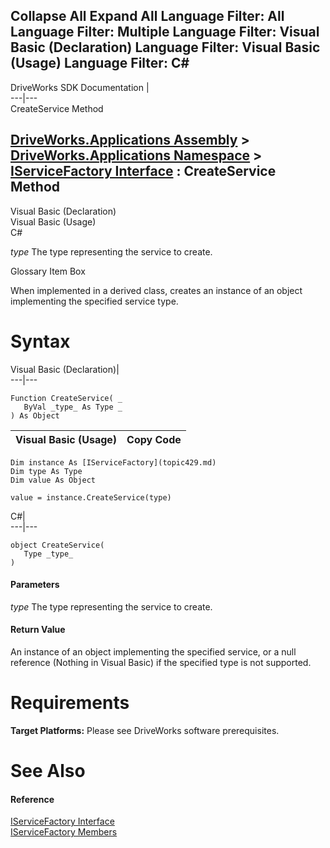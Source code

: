 Collapse All Expand All Language Filter: All  Language Filter: Multiple  Language Filter: Visual Basic (Declaration) Language Filter: Visual Basic (Usage) Language Filter: C#  
---  
DriveWorks SDK Documentation  |   
---|---  
CreateService Method   
  
[DriveWorks.Applications Assembly](topic13.md) > [DriveWorks.Applications Namespace](topic16.md) > [IServiceFactory Interface](topic429.md) : CreateService Method  
---  
  
Visual Basic (Declaration)    
Visual Basic (Usage)    
C# 

_type_
    The type representing the service to create.

Glossary Item Box

When implemented in a derived class, creates an instance of an object implementing the specified service type. 

# Syntax

Visual Basic (Declaration)|   
---|---  
      
    
    Function CreateService( _
       ByVal _type_ As Type _
    ) As Object  
  
Visual Basic (Usage)| Copy Code  
---|---  
      
    
    Dim instance As [IServiceFactory](topic429.md)
    Dim type As Type
    Dim value As Object
     
    value = instance.CreateService(type)  
  
C#|   
---|---  
      
    
    object CreateService( 
       Type _type_
    )  
  
#### Parameters

 _type_
    The type representing the service to create.

#### Return Value

An instance of an object implementing the specified service, or a null reference (Nothing in Visual Basic) if the specified type is not supported.

# Requirements

**Target Platforms:** Please see DriveWorks software prerequisites.

# See Also

#### Reference

[IServiceFactory Interface](topic429.md)   
[IServiceFactory Members](topic430.md)


